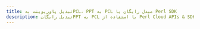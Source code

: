 ---title: تبدیل پاورپوینت بهPCL، PPT به PCL مبدل رایگان یا Perl SDKdescription: تبدیل رایگانPPT به PCL با استفاده از Perl Cloud APIs & SDK. همچنین اسناد Microsoft PowerPoint را در Cloud ایجاد، ویرایش و رندر کنید.---